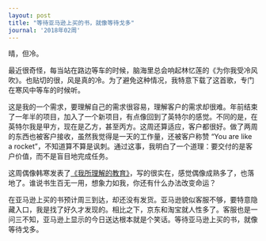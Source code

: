 ```yaml
---
layout: post
title: "等待亚马逊上买的书，就像等待戈多"
journal: '2018年02周'
---
```


晴，但冷。

最近很奇怪，每当站在路边等车的时候，脑海里总会响起林忆莲的《为你我受冷风吹》。也贴切的很，风是真的冷。为了避免这种情况，我特意下载了这首歌，专门在寒风中等车的时候听。

这是我的一个需求，要理解自己的需求很容易，理解客户的需求却很难。年前结束了一年半的项目，加入了一个新项目，有点像回到了英特尔的感觉。不同的是，在英特尔我是甲方，现在是乙方，甚至丙方。这周还算适应，客户都很好。做了两周的东西也被客户接收，虽然我觉得是一天的工作量，还被客户称赞 “You are like a rocket”，不知道算不算是讽刺。通过这事，我明白了一个道理：要交付的是客户价值，而不是盲目地完成任务。

这周偶像韩寒发表了[《我所理解的教育》](https://weibo.com/ttarticle/p/show?id=2309404194692043550866)，写的很实在，感觉偶像成熟多了，也落地了。谁说书生百无一用，想象力如我，你还有什么办法改变命运？

在亚马逊上买的书预计周三到达，却还没有发货。亚马逊貌似客服不够，要特意隐藏入口，我是找了好久才发现的。相比之下，京东和淘宝就人性多了。客服也是一问三不知，亚马逊上显示的今日送达根本就是个笑话。等待亚马逊上买的书，就像等待戈多。
